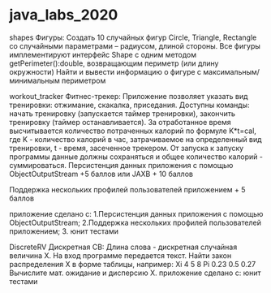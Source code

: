 # java_labs_2020

shapes
Фигуры: Создать 10 случайных фигур Circle, Triangle, Rectangle со случайными параметрами – радиусом, длиной стороны.
Все фигуры имплементируют интерфейс Shape с одним методом getPerimeter():double, возвращающим периметр (или длину окружности)
Найти и вывести информацию о фигуре с максимальным/минимальным периметром

workout_tracker
Фитнес-трекер: Приложение позволяет указать вид тренировки: отжимание, скакалка, приседания. Доступны команды: начать тренировку (запускается таймер тренировки), закончить тренировку (таймер останавливается). За отработанное время высчитывается количество потраченных калорий по формуле K*t=cal, где K - количество калорий в час, затрачиваемое на определенный вид тренировки, t - время, засеченное трекером. От запуска к запуску программы данные должны сохраняться и общее количество калорий - суммироваться.
Персистенция данных приложения с помощью ObjectOutputStream +5 баллов или JAXB + 10 баллов

Поддержка нескольких профилей пользователей приложением + 5 баллов

приложение сделано с: 1.Персистенция данных приложения с помощью ObjectOutputStream; 2.Поддержка нескольких профилей пользователей приложением; 3. юнит тестами

DiscreteRV
Дискретная СВ: Длина слова - дискретная случайная величина X. На вход программе передается текст.
Найти закон распределения X в форме таблицы, например:
Xi  4         5         8
Pi  0.23    0.5     0.27
Вычислите мат. ожидание и дисперсию X.
приложение сделано с: юнит тестами